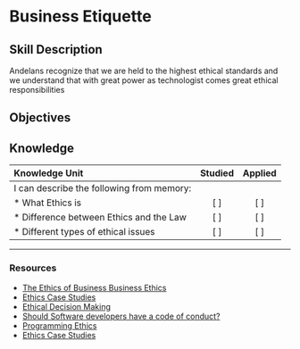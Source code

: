 # Business Etiquette

**Skill Description**
----------
Andelans recognize that we are held to the highest ethical standards and we understand that with great power as technologist comes great ethical responsibilities

**Objectives**
----------

## **Knowledge**


| Knowledge Unit   |      Studied      | Applied |
|:-------------|:------------------:|:--------:|
| I can describe the following from memory: | | |
| * What Ethics is | [ ] |    [ ] |
| * Difference between Ethics and the Law | [ ] | [ ] |
| * Different types of ethical issues  | [ ] | [ ] |


----------

### **Resources**
- [The Ethics of Business Business Ethics](https://www.youtube.com/watch?v=vAtu_iBbknY)
- [Ethics Case Studies](https://www.youtube.com/watch?v=tcHUhOPaXEU)
- [Ethical Decision Making](https://www.scu.edu/ethics/ethics-resources/ethical-decision-making/thinking-ethically/)
- [Should Software developers have a code of conduct?](https://www.cio.com/article/3156565/developer/should-software-developers-have-a-code-of-ethics.html)
- [Programming Ethics](https://en.wikipedia.org/wiki/Programming_ethics)
- [Ethics Case Studies](https://www.youtube.com/watch?v=tcHUhOPaXEU)